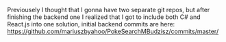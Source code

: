 Previousely I thought that I gonna have two separate git repos, but after finishing the backend one I realized that I got to include both C# and React.js into one solution, initial backend commits are here: https://github.com/mariuszbyahoo/PokeSearchMBudzisz/commits/master/
